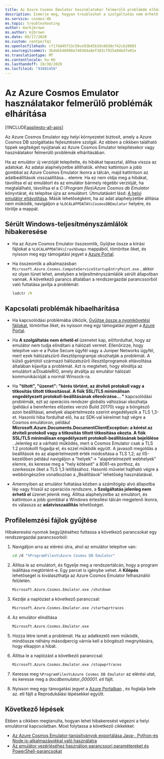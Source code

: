 ```yaml
---
title: Az Azure Cosmos Emulator használatakor felmerülő problémák elhárítása
description: Ismerje meg, hogyan troubleshot a szolgáltatás nem érhető el, a tanúsítványok, a titkosítás és a verziószámozási problémák az Azure Cosmos Emulator használata esetén.
ms.service: cosmos-db
ms.topic: troubleshooting
author: markjbrown
ms.author: mjbrown
ms.date: 09/17/2020
ms.custom: contperfq1
ms.openlocfilehash: cf174d45f33c50ce93b45b19c6030cf42cb20983
ms.sourcegitcommit: 3bdeb546890a740384a8ef383cf915e84bd7e91e
ms.translationtype: MT
ms.contentlocale: hu-HU
ms.lasthandoff: 10/30/2020
ms.locfileid: "93081450"
---
```

# <a name="troubleshoot-issues-when-using-the-azure-cosmos-emulator"></a>Az Azure Cosmos Emulator használatakor felmerülő problémák elhárítása
[!INCLUDE[appliesto-all-apis](includes/appliesto-all-apis.md)]

Az Azure Cosmos Emulator egy helyi környezetet biztosít, amely a Azure Cosmos DB szolgáltatás fejlesztésére szolgál. Az ebben a cikkben található tippek segítséget nyújtanak az Azure Cosmos Emulator telepítésekor vagy használatakor felmerülő problémák elhárításában. 

Ha az emulátor új verzióját telepítette, és hibákat tapasztal, állítsa vissza az adatokat. Az adatai alaphelyzetbe állíthatók. ehhez kattintson a jobb gombbal az Azure Cosmos Emulator ikonra a tálcán, majd kattintson az adatbeállítások visszaállítása... elemre. Ha ez nem oldja meg a hibákat, távolítsa el az emulátort és az emulátor bármely régebbi verzióját, ha megtalálható, távolítsa el a *C:\Program files\Azure Cosmos db Emulator* könyvtárat, és telepítse újra az emulátort. Útmutatásért lásd: [A helyi emulátor eltávolítása](local-emulator.md#uninstall). Másik lehetőségként, ha az adat alaphelyzetbe állítása nem működik, navigáljon a `%LOCALAPPDATA%\CosmosDBEmulator` helyére, és törölje a mappát.

## <a name="troubleshoot-corrupted-windows-performance-counters"></a>Sérült Windows-teljesítményszámlálók hibakeresése

* Ha az Azure Cosmos Emulator összeomlik, Gyűjtse össze a kiírási fájlokat a `%LOCALAPPDATA%\CrashDumps` mappából, tömörítse őket, és nyisson meg egy támogatási jegyet a [Azure Portal](https://portal.azure.com).

* Ha összeomlik a alkalmazásban `Microsoft.Azure.Cosmos.ComputeServiceStartupEntryPoint.exe` , akkor ez olyan tünet lehet, amelyben a teljesítményszámlálók sérült állapotban vannak. A következő parancs általában a rendszergazdai parancssorból való futtatása javítja a problémát:

  ```cmd
  lodctr /R
   ```

## <a name="troubleshoot-connectivity-issues"></a>Kapcsolati problémák hibaelhárítása

* Ha kapcsolódási problémába ütközik, [Gyűjtse össze a nyomkövetési fájlokat](#trace-files), tömörítse őket, és nyisson meg egy támogatási jegyet a [Azure Portal](https://portal.azure.com).

* Ha **A szolgáltatás nem érhető el** üzenetet kap, előfordulhat, hogy az emulátor nem tudja elindítani a hálózati vermet. Ellenőrizze, hogy telepítve van-e a Pulse Secure ügyfél vagy a Juniper Networks ügyfél, mert ezek hálózatszűrő illesztőprogramjai okozhatják a problémát. A külső gyártótól származó hálózatszűrő illesztőprogramok eltávolítása általában kijavítja a problémát. Azt is megteheti, hogy elindítja az emulátort a/DisableRIO, amely átváltja az emulátor hálózati kommunikációját a normál Winsock-ra. 

* Ha **"tiltott", "üzenet": "kérés történt, az átviteli protokoll vagy a titkosítás tiltott titkosítással. A fiók SSL/TLS minimálisan engedélyezett protokoll-beállításának ellenőrzése... "** kapcsolódási problémák, ezt az operációs rendszer globális változásai okozhatja (például a bennfentes előzetes verzió Build 20170) vagy a böngésző azon beállításai, amelyek alapértelmezés szerint engedélyezik a TLS 1,3-et. Hasonló hiba fordulhat elő, ha az SDK-val kérelmet hajt végre a Cosmos emulátoron, például **Microsoft.Azure.Documents.DocumentClientException: a kérést az átviteli protokoll vagy a titkosítás tiltott titkosítása okozta. A fiók SSL/TLS minimálisan engedélyezett protokoll-beállításának bejelölése** . Jelenleg ez a várható működés, mert a Cosmos Emulator csak a TLS 1.2 protokollt fogadja el, és ezzel működik együtt. A javasolt megoldás a beállítások és az alapértelmezett érték módosítása a TLS 1,2; az IIS-kezelőben például navigáljon a "helyek"-> "alapértelmezett webhelyek" elemre, és keresse meg a "hely kötéseit" a 8081-es porthoz, és szerkessze őket a TLS 1,3 letiltásához. Hasonló művelet hajtható végre a webböngészőre vonatkozóan a „Beállítások” lehetőség használatával.

* Amennyiben az emulátor futtatása közben a számítógép alvó állapotba lép vagy frissül az operációs rendszere, a **Szolgáltatás jelenleg nem érhető el** üzenet jelenik meg. Állítsa alaphelyzetbe az emulátort, és kattintson a jobb gombbal a Windows értesítési tálcán megjelenő ikonra, és válassza az **adatvisszaállítás** lehetőséget.

## <a name="collect-trace-files"></a><a id="trace-files"></a>Profilelemzési fájlok gyűjtése

Hibakeresési nyomok begyűjtéséhez futtassa a következő parancsokat egy rendszergazdai parancssorból:

1. Navigáljon arra az elérési útra, ahol az emulátor telepítve van:

   ```bash
   cd /d "%ProgramFiles%\Azure Cosmos DB Emulator"
   ```

1. Állítsa le az emulátort, és figyelje meg a rendszertálcán, hogy a program leállítása megtörtént-e. Egy percet is igénybe vehet. A **Kilépés** lehetőséget is kiválaszthatja az Azure Cosmos Emulator felhasználói felületén.

   ```bash
   Microsoft.Azure.Cosmos.Emulator.exe /shutdown
   ```

1. Kezdje a naplózást a következő paranccsal:

   ```bash
   Microsoft.Azure.Cosmos.Emulator.exe /startwprtraces
   ```

1. Az emulátor elindítása

   ```bash
   Microsoft.Azure.Cosmos.Emulator.exe
   ```

1. Hozza létre ismét a problémát. Ha az adatkezelő nem működik, mindössze néhány másodpercig várnia kell a böngésző megnyitására, hogy elkapjon a hibát.

1. Állítsa le a naplózást a következő paranccsal:

   ```bash
   Microsoft.Azure.Cosmos.Emulator.exe /stopwprtraces
   ```
   
1. Keresse meg `%ProgramFiles%\Azure Cosmos DB Emulator` az elérési utat, és keresse meg a *docdbemulator_000001. etl* fájlt.

1. Nyisson meg egy támogatási jegyet a [Azure Portalban](https://portal.azure.com) , és foglalja bele az. etl fájlt a Reprodukálási lépésekkel együtt.

## <a name="next-steps"></a>Következő lépések

Ebben a cikkben megtanulta, hogyan lehet hibakeresést végezni a helyi emulátorral kapcsolatban. Most folytassa a következő cikkekkel:

* [Az Azure Cosmos Emulator-tanúsítványok exportálása Java-, Python-és Node.js-alkalmazásokkal való használatra](local-emulator-export-ssl-certificates.md)
* [Az emulátor vezérléséhez használjon parancssori paramétereket és PowerShell-parancsokat](emulator-command-line-parameters.md)
